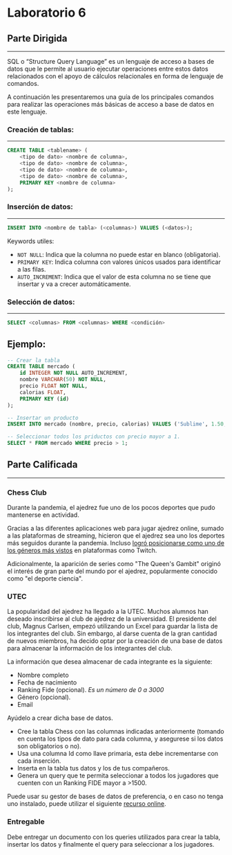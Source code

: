 # Laboratorio 6
## Parte Dirigida
---
SQL o “Structure Query Language” es un lenguaje de acceso a bases de datos que le permite al usuario ejecutar operaciones entre estos datos relacionados con el apoyo de cálculos relacionales en forma de lenguaje de comandos.

A continuación les presentaremos una guía de los principales comandos para realizar las operaciones más básicas de acceso a base de datos en este lenguaje.

### Creación de tablas:
---
```sql
CREATE TABLE <tablename> (
    <tipo de dato> <nombre de columna>,
    <tipo de dato> <nombre de columna>,
    <tipo de dato> <nombre de columna>,
    <tipo de dato> <nombre de columna>,
    PRIMARY KEY <nombre de columna>
);
```

### Inserción de datos:
---
```sql
INSERT INTO <nombre de tabla> (<columnas>) VALUES (<datos>);
```
Keywords utiles:
- ```NOT NULL```: Indica que la columna no puede estar en blanco (obligatoria).
- ```PRIMARY KEY```: Indica columna con valores únicos usados para identificar a las filas.
- ```AUTO_INCREMENT```: Indica que el valor de esta columna no se tiene que insertar y va a crecer automáticamente.

### Selección de datos:
---
```sql
SELECT <columnas> FROM <columnas> WHERE <condición>
```

## Ejemplo:

```sql
-- Crear la tabla
CREATE TABLE mercado (
    id INTEGER NOT NULL AUTO_INCREMENT,
    nombre VARCHAR(50) NOT NULL,
    precio FLOAT NOT NULL,
    calorias FLOAT,
    PRIMARY KEY (id)
);

-- Insertar un producto
INSERT INTO mercado (nombre, precio, calorias) VALUES ('Sublime', 1.50, 166);

-- Seleccionar todos los priductos con precio mayor a 1.
SELECT * FROM mercado WHERE precio > 1;
```

## Parte Calificada
---

### Chess Club

Durante la pandemia, el ajedrez fue uno de los pocos deportes que pudo mantenerse en actividad.

Gracias a las diferentes aplicaciones web para jugar ajedrez online, sumado a las plataformas de streaming, hicieron que el ajedrez sea uno los deportes más seguidos durante la pandemia. Incluso [logró posicionarse como uno de los géneros más vistos](https://www.theverge.com/21292747/chess-twitch-games-viewership-stream-hikaru-nakamura) en plataformas como Twitch.

Adicionalmente, la aparición de series como "The Queen's Gambit" originó el interés de gran parte del mundo por el ajedrez, popularmente conocido como "el deporte ciencia".

### UTEC

La popularidad del ajedrez ha llegado a la UTEC. Muchos alumnos han deseado inscribirse al club de ajedrez de la universidad. El presidente del club, Magnus Carlsen, empezó utilizando un Excel para guardar la lista de los integrantes del club. Sin embargo, al darse cuenta de la gran cantidad de nuevos miembros, ha decido optar por la creación de una base de datos para almacenar la información de los integrantes del club.

La información que desea almacenar de cada integrante es la siguiente:

- Nombre completo
- Fecha de nacimiento
- Ranking Fide (opcional). *Es un número de 0 a 3000*
- Género (opcional).
- Email

Ayúdelo a crear dicha base de datos.

- Cree la tabla Chess con las columnas indicadas anteriormente (tomando en cuenta los tipos de dato para cada columna, y asegurese si los datos son obligatorios o no).
- Usa una columna Id como llave primaria, esta debe incrementarse con cada inserción.
- Inserta en la tabla tus datos y los de tus compañeros.
- Genera un query que te permita seleccionar a todos los jugadores que cuenten con un Ranking FIDE mayor a >1500.

Puede usar su gestor de bases de datos de preferencia, o en caso no tenga uno instalado, puede utilizar el siguiente [recurso online](https://extendsclass.com/mysql-online.html).

### Entregable

Debe entregar un documento con los queries utilizados para crear la tabla, insertar los datos y finalmente el query para seleccionar a los jugadores.
